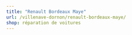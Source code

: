 ```yaml
---
title: "Renault Bordeaux Maye"
url: /villenave-dornon/renault-bordeaux-maye/
shop: réparation de voitures
---
```

